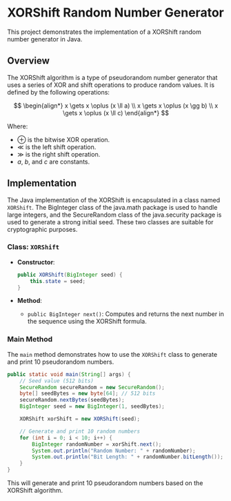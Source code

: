 # XORShift Random Number Generator

This project demonstrates the implementation of a XORShift random number generator in Java.

## Overview

The XORShift algorithm is a type of pseudorandom number generator that uses a series of XOR and shift operations to produce random values. It is defined by the following operations:

$$
\begin{align*}
x \gets x \oplus (x \ll a) \\
x \gets x \oplus (x \gg b) \\
x \gets x \oplus (x \ll c)
\end{align*}
$$

Where:
- $\oplus$ is the bitwise XOR operation.
- $\ll$ is the left shift operation.
- $\gg$ is the right shift operation.
- $a$, $b$, and $c$ are constants.

## Implementation

The Java implementation of the XORShift is encapsulated in a class named `XORShift`. The BigInteger class of the java.math package is used to handle large integers, and the SecureRandom class of the java.security package is used to generate a strong initial seed. These two classes are suitable for cryptographic purposes.

### Class: `XORShift`

- **Constructor**:
  ```java
  public XORShift(BigInteger seed) {
      this.state = seed;
  }
  ```

- **Method**:
  - `public BigInteger next()`: Computes and returns the next number in the sequence using the XORShift formula.

### Main Method

The `main` method demonstrates how to use the `XORShift` class to generate and print 10 pseudorandom numbers.

```java
public static void main(String[] args) {
    // Seed value (512 bits)
    SecureRandom secureRandom = new SecureRandom();
    byte[] seedBytes = new byte[64]; // 512 bits
    secureRandom.nextBytes(seedBytes);
    BigInteger seed = new BigInteger(1, seedBytes);

    XORShift xorShift = new XORShift(seed);

    // Generate and print 10 random numbers
    for (int i = 0; i < 10; i++) {
        BigInteger randomNumber = xorShift.next();
        System.out.println("Random Number: " + randomNumber);
        System.out.println("Bit Length: " + randomNumber.bitLength());
    }
}
```

This will generate and print 10 pseudorandom numbers based on the XORShift algorithm.
